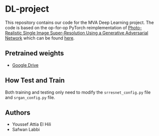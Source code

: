 # DL-project
This repository contains our code for the MVA Deep Learning project.
The code is based on the op-for-op PyTorch reimplementation of [Photo-Realistic Single Image Super-Resolution Using a Generative Adversarial Network](https://arxiv.org/abs/1609.04802v5) which can be found [here](https://github.com/Lornatang/SRGAN-PyTorch#how-test-and-train).

## Pretrained weights
- [Google Drive](https://drive.google.com/drive/folders/17ju2HN7Y6pyPK2CC_AqnAfTOe9_3hCQ8?usp=sharing)

## How Test and Train

Both training and testing only need to modify the `srresnet_config.py` file and `srgan_config.py` file. 

## Authors
- Youssef Attia El Hili
- Safwan Labbi
